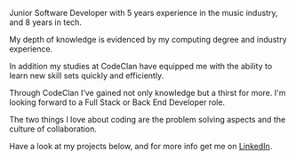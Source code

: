 Junior Software Developer with 5 years experience in the music industry, and 8 years in tech.

My depth of knowledge is evidenced by my computing degree and industry experience.

In addition my studies at CodeClan have equipped me with the ability to learn new skill sets quickly and efficiently.

Through CodeClan I’ve gained not only knowledge but a thirst for more. I'm looking forward to a Full Stack or Back End Developer role.

The two things I love about coding are the problem solving aspects and the culture of collaboration.

Have a look at my projects below, and for more info get me on [LinkedIn](linkedin.com/DuncanG33).  
